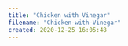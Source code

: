 ```yaml
---
title: "Chicken with Vinegar"
filename: "Chicken-with-Vinegar"
created: 2020-12-25 16:05:48
---
```

